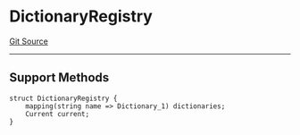 # DictionaryRegistry
[Git Source](https://github.com/metacontract/mc/blob/0cf91165f9ec2cbeeba800a4baf4e81e2df5c3bb/src/devkit/Flattened.sol)

---------------------
Support Methods
-----------------------


```solidity
struct DictionaryRegistry {
    mapping(string name => Dictionary_1) dictionaries;
    Current current;
}
```

